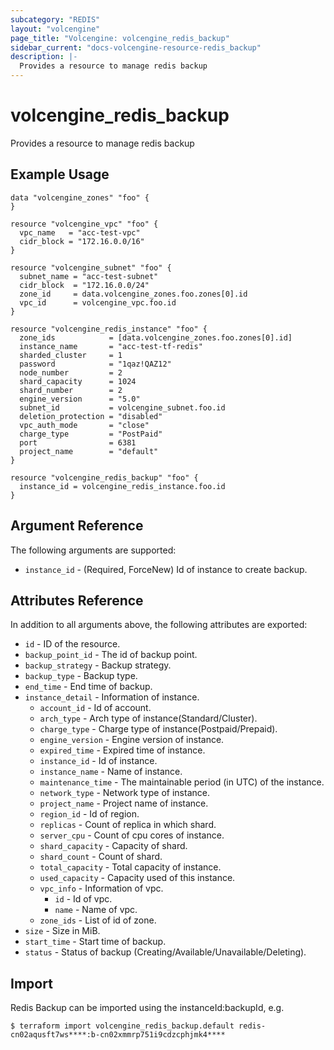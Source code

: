 ```yaml
---
subcategory: "REDIS"
layout: "volcengine"
page_title: "Volcengine: volcengine_redis_backup"
sidebar_current: "docs-volcengine-resource-redis_backup"
description: |-
  Provides a resource to manage redis backup
---
```

# volcengine_redis_backup
Provides a resource to manage redis backup
## Example Usage
```hcl
data "volcengine_zones" "foo" {
}

resource "volcengine_vpc" "foo" {
  vpc_name   = "acc-test-vpc"
  cidr_block = "172.16.0.0/16"
}

resource "volcengine_subnet" "foo" {
  subnet_name = "acc-test-subnet"
  cidr_block  = "172.16.0.0/24"
  zone_id     = data.volcengine_zones.foo.zones[0].id
  vpc_id      = volcengine_vpc.foo.id
}

resource "volcengine_redis_instance" "foo" {
  zone_ids            = [data.volcengine_zones.foo.zones[0].id]
  instance_name       = "acc-test-tf-redis"
  sharded_cluster     = 1
  password            = "1qaz!QAZ12"
  node_number         = 2
  shard_capacity      = 1024
  shard_number        = 2
  engine_version      = "5.0"
  subnet_id           = volcengine_subnet.foo.id
  deletion_protection = "disabled"
  vpc_auth_mode       = "close"
  charge_type         = "PostPaid"
  port                = 6381
  project_name        = "default"
}

resource "volcengine_redis_backup" "foo" {
  instance_id = volcengine_redis_instance.foo.id
}
```
## Argument Reference
The following arguments are supported:
* `instance_id` - (Required, ForceNew) Id of instance to create backup.

## Attributes Reference
In addition to all arguments above, the following attributes are exported:
* `id` - ID of the resource.
* `backup_point_id` - The id of backup point.
* `backup_strategy` - Backup strategy.
* `backup_type` - Backup type.
* `end_time` - End time of backup.
* `instance_detail` - Information of instance.
    * `account_id` - Id of account.
    * `arch_type` - Arch type of instance(Standard/Cluster).
    * `charge_type` - Charge type of instance(Postpaid/Prepaid).
    * `engine_version` - Engine version of instance.
    * `expired_time` - Expired time of instance.
    * `instance_id` - Id of instance.
    * `instance_name` - Name of instance.
    * `maintenance_time` - The maintainable period (in UTC) of the instance.
    * `network_type` - Network type of instance.
    * `project_name` - Project name of instance.
    * `region_id` - Id of region.
    * `replicas` - Count of replica in which shard.
    * `server_cpu` - Count of cpu cores of instance.
    * `shard_capacity` - Capacity of shard.
    * `shard_count` - Count of shard.
    * `total_capacity` - Total capacity of instance.
    * `used_capacity` - Capacity used of this instance.
    * `vpc_info` - Information of vpc.
        * `id` - Id of vpc.
        * `name` - Name of vpc.
    * `zone_ids` - List of id of zone.
* `size` - Size in MiB.
* `start_time` - Start time of backup.
* `status` - Status of backup (Creating/Available/Unavailable/Deleting).


## Import
Redis Backup can be imported using the instanceId:backupId, e.g.
```
$ terraform import volcengine_redis_backup.default redis-cn02aqusft7ws****:b-cn02xmmrp751i9cdzcphjmk4****
```

